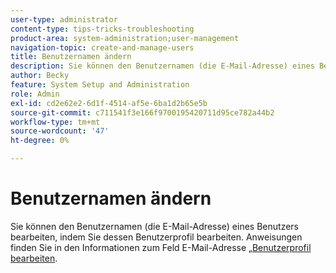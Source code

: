 ```yaml
---
user-type: administrator
content-type: tips-tricks-troubleshooting
product-area: system-administration;user-management
navigation-topic: create-and-manage-users
title: Benutzernamen ändern
description: Sie können den Benutzernamen (die E-Mail-Adresse) eines Benutzers bearbeiten, indem Sie dessen Benutzerprofil bearbeiten.
author: Becky
feature: System Setup and Administration
role: Admin
exl-id: cd2e62e2-6d1f-4514-af5e-6ba1d2b65e5b
source-git-commit: c711541f3e166f9700195420711d95ce782a44b2
workflow-type: tm+mt
source-wordcount: '47'
ht-degree: 0%

---
```


# Benutzernamen ändern

Sie können den Benutzernamen (die E-Mail-Adresse) eines Benutzers bearbeiten, indem Sie dessen Benutzerprofil bearbeiten. Anweisungen finden Sie in den Informationen zum Feld E-Mail-Adresse [&#x200B; „Benutzerprofil bearbeiten](../../../administration-and-setup/add-users/create-and-manage-users/edit-a-users-profile.md).
